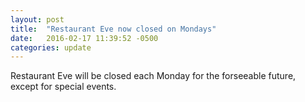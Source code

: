 ```yaml
---
layout: post
title:  "Restaurant Eve now closed on Mondays"
date:   2016-02-17 11:39:52 -0500
categories: update
---
```

Restaurant Eve will be closed each Monday for the forseeable future, except for special events.